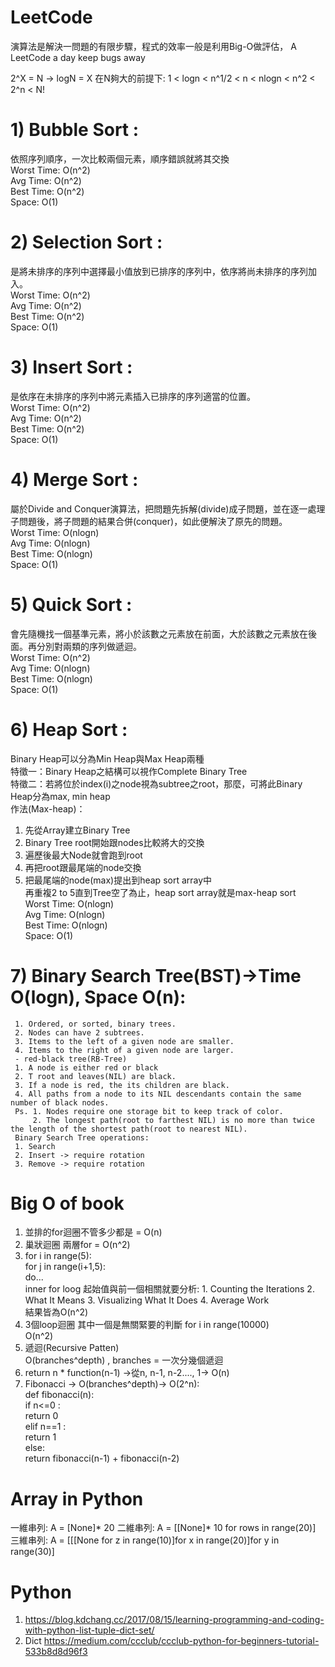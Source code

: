 # LeetCode
演算法是解決一問題的有限步驟，程式的效率一般是利用Big-O做評估，
A LeetCode a day keep bugs away

2^X = N -> logN = X
在N夠大的前提下:
1 < logn < n^1/2 < n < nlogn < n^2 < 2^n < N!

# 1) Bubble Sort : 
依照序列順序，一次比較兩個元素，順序錯誤就將其交換<br>
 Worst Time: O(n^2)<br>
 Avg Time: O(n^2)<br>
 Best Time: O(n^2)<br>
 Space: O(1)<br>

# 2) Selection Sort : 
是將未排序的序列中選擇最小值放到已排序的序列中，依序將尚未排序的序列加入。<br>
 Worst Time: O(n^2)<br>
 Avg Time: O(n^2)<br>
 Best Time: O(n^2)<br>
 Space: O(1)<br>

# 3) Insert Sort : 
是依序在未排序的序列中將元素插入已排序的序列適當的位置。<br>
 Worst Time: O(n^2)<br>
 Avg Time: O(n^2)<br>
 Best Time: O(n^2)<br>
 Space: O(1)<br>

# 4) Merge Sort : 
屬於Divide and Conquer演算法，把問題先拆解(divide)成子問題，並在逐一處理子問題後，將子問題的結果合併(conquer)，如此便解決了原先的問題。<br>
 Worst Time: O(nlogn)<br>
 Avg Time: O(nlogn)<br>
 Best Time: O(nlogn)<br>
 Space: O(1)<br>

# 5) Quick Sort : 
會先隨機找一個基準元素，將小於該數之元素放在前面，大於該數之元素放在後面。再分別對兩類的序列做遞迴。<br>
 Worst Time: O(n^2)<br>
 Avg Time: O(nlogn)<br>
 Best Time: O(nlogn)<br>
 Space: O(1)<br>
 
 # 6) Heap Sort : 
 Binary Heap可以分為Min Heap與Max Heap兩種<br>
 特徵一：Binary Heap之結構可以視作Complete Binary Tree<br>
 特徵二：若將位於index(i)之node視為subtree之root，那麼，可將此Binary Heap分為max, min heap<br>
 作法(Max-heap)：<br>
 1. 先從Array建立Binary Tree<br>
 2. Binary Tree root開始跟nodes比較將大的交換<br>
 3. 遍歷後最大Node就會跑到root<br>
 4. 再把root跟最尾端的node交換<br>
 5. 把最尾端的node(max)提出到heap sort array中<br>
 再重複2 to 5直到Tree空了為止，heap sort array就是max-heap sort<br>
 Worst Time: O(nlogn)<br>
 Avg Time: O(nlogn)<br>
 Best Time: O(nlogn)<br>
 Space: O(1)<br>
 
 # 7) Binary Search Tree(BST)->Time O(logn), Space O(n): 
     1. Ordered, or sorted, binary trees.
     2. Nodes can have 2 subtrees.
     3. Items to the left of a given node are smaller.
     4. Items to the right of a given node are larger.
     - red-black tree(RB-Tree)
     1. A node is either red or black
     2. T root and leaves(NIL) are black.
     3. If a node is red, the its children are black.
     4. All paths from a node to its NIL descendants contain the same number of black nodes.
     Ps. 1. Nodes require one storage bit to keep track of color.
         2. The longest path(root to farthest NIL) is no more than twice the length of the shortest path(root to nearest NIL).
     Binary Search Tree operations:
     1. Search
     2. Insert -> require rotation
     3. Remove -> require rotation
 # Big O of book
 1. 並排的for迴圈不管多少都是 = O(n)
 2. 巢狀迴圈 兩層for = O(n^2)
 3. for i in range(5):<br>
       for j in range(i+1,5):<br>
         do...<br>
    inner for loog 起始值與前一個相關就要分析: 1. Counting the Iterations 2. What It Means 3. Visualizing What It Does 4. Average Work<br>
   結果皆為O(n^2)
 4. 3個loop迴圈 其中一個是無關緊要的判斷 for i in range(10000)<br>
    O(n^2)
 5. 遞迴(Recursive Patten)<br>
    O(branches^depth) , branches = 一次分幾個遞迴
 6. return n * function(n-1) ->從n, n-1, n-2...., 1-> O(n)  
 7. Fibonacci -> O(branches^depth)-> O(2^n):<br>
    def fibonacci(n):<br>
       if n<=0 :<br>
         return 0<br>
       elif n==1 :<br>
         return 1<br>
       else:<br>
         return fibonacci(n-1) + fibonacci(n-2)
         
# Array in Python
一維串列: A = [None]* 20
二維串列: A = [[None]* 10 for rows in range(20)]
三維串列: A = [[[None for z in range(10)]for x in range(20)]for y in range(30)]

# Python
1. https://blog.kdchang.cc/2017/08/15/learning-programming-and-coding-with-python-list-tuple-dict-set/
2. Dict https://medium.com/ccclub/ccclub-python-for-beginners-tutorial-533b8d8d96f3
